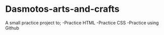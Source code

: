 # Dasmotos-arts-and-crafts
A small practice project to;
-Practice HTML
-Practice CSS
-Practice using Github
